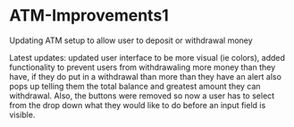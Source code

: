 # ATM-Improvements1
Updating ATM setup to allow user to deposit or withdrawal money

Latest updates: updated user interface to be more visual (ie colors), added functionality to prevent users from withdrawaling more money than they have, if they do put in a withdrawal than more than they have an alert also pops up telling them the total balance and greatest amount they can withdrawal. Also, the buttons were removed so now a user has to select from the drop down what they would like to do before an input field is visible.
